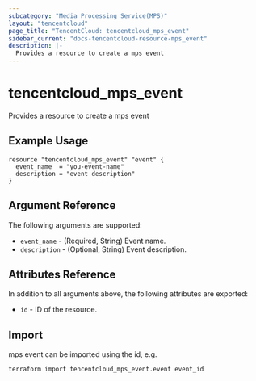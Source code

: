 ```yaml
---
subcategory: "Media Processing Service(MPS)"
layout: "tencentcloud"
page_title: "TencentCloud: tencentcloud_mps_event"
sidebar_current: "docs-tencentcloud-resource-mps_event"
description: |-
  Provides a resource to create a mps event
---
```


# tencentcloud_mps_event

Provides a resource to create a mps event

## Example Usage

```hcl
resource "tencentcloud_mps_event" "event" {
  event_name  = "you-event-name"
  description = "event description"
}
```

## Argument Reference

The following arguments are supported:

* `event_name` - (Required, String) Event name.
* `description` - (Optional, String) Event description.

## Attributes Reference

In addition to all arguments above, the following attributes are exported:

* `id` - ID of the resource.



## Import

mps event can be imported using the id, e.g.

```
terraform import tencentcloud_mps_event.event event_id
```

